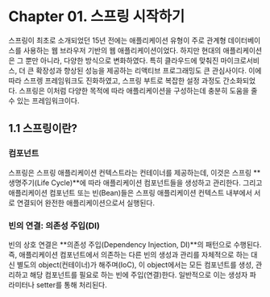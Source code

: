 # Chapter 01. 스프링 시작하기

스프링이 최초로 소개되었던 15년 전에는 애플리케이션 유형이 주로 관계형 데이터베이스를 사용하는 웹 브라우저 기반의 웹 애플리케이션이었다. 하지만 현대의 애플리케이션은 그 뿐만 아니라, 다양한 방식으로 변화하였다. 특히 클라우드에 맞춰진 마이크로서비스, 더 큰 확장성과 향상된 성능을 제공하는 리액티브 프로그래밍도 큰 관심사이다. 이에 따라 스프렝 프레임워크도 진화하였고, 스프링 부트로 복잡한 설정 과정도 간소화되었다. 스프링은 이처럼 다양한 목적에 따라 애플리케이션을 구성하는데 충분히 도움을 줄 수 있는 프레임워크이다.

## 1.1 스프링이란?

### 컴포넌트

스프링은 스프링 애플리케이션 컨텍스트라는 컨테이너를 제공하는데, 이것은 스프링 **생명주기(Life Cycle)**에 따라 애플리케이션 컴포넌트들을 생성하고 관리한다. 그리고 애플리케이션 컴포넌트 또는 빈(Bean)들은 스프링 애플리케이션 컨텍스트 내부에서 서로 연결되어 완전한 애플리케이션으로서 실행된다.

### 빈의 연결: 의존성 주입(DI)

빈의 상호 연결은 **의존성 주입(Dependency Injection, DI)**의 패턴으로 수행된다. 즉, 애플리케이션 컴포넌트에서 의존하는 다른 빈의 생성과 관리를 자체적으로 하는 대신 별도의 object(컨테이너)가 해주며(IoC), 이 object에서는 모든 컴포넌트를 생성, 관리하고 해당 컴포넌트를 필요로 하는 빈에 주입(연결)한다. 일반적으로 이는 생성자 파라미터나 setter를 통해 처리된다.